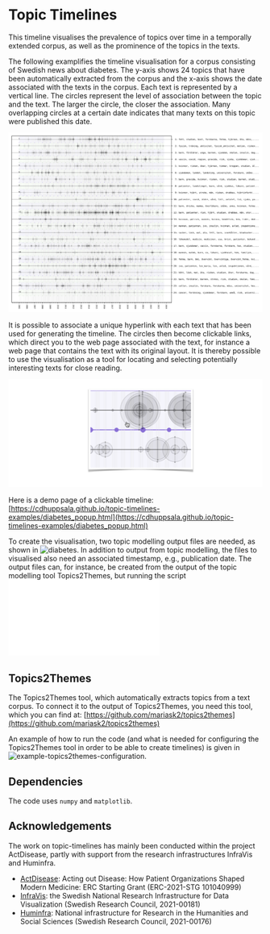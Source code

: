 Topic Timelines
===============
This timeline visualises the prevalence of topics over time in a temporally extended corpus, as well as the prominence of the topics in the texts. 

The following examplifies the timeline visualisation for a corpus consisting of Swedish news about diabetes. The y-axis shows 24 topics that have been automatically extracted from the corpus and the x-axis shows the date associated with the texts in the corpus. Each text is represented by a vertical line. The circles represent the level of association between the topic and the text. The larger the circle, the closer the association. Many overlapping circles at a certain date indicates that many texts on this topic were published this date. 

![A visualisation of news on diabeted](diabetes.png)

It is possible to associate a unique hyperlink with each text that has been used for generating the timeline. The circles then become clickable links, which direct you to the web page associated with the text, for instance a web page that contains the text with its original layout. It is thereby possible to use the visualisation as a tool for locating and selecting potentially interesting texts for close reading.

![An example of zooming in and clicking](zoom_in.png)

Here is a demo page of a clickable timeline: [https://cdhuppsala.github.io/topic-timelines-examples/diabetes_popup.html](https://cdhuppsala.github.io/topic-timelines-examples/diabetes_popup.html)

To create the visualisation, two topic modelling output files are needed, as shown in ![diabetes](diabetes). In addition to output from topic modelling, the files to visualised also need an associated timestamp, e.g., publication date. The output files can, for instance, be created from the output of the topic modelling tool Topics2Themes, but running the script ![transform_topics2themes_to_topictimelines.py](transform_topics2themes_to_topictimelines.py)

Topics2Themes
-------------
The Topics2Themes tool, which automatically extracts topics from a text corpus. To connect it to the output of Topics2Themes, you need this tool, which you can find at: [https://github.com/mariask2/topics2themes](https://github.com/mariask2/topics2themes)

An example of how to run the code (and what is needed for configuring the Topics2Themes tool in order to be able to create timelines) is given in ![example-topics2themes-configuration](example-topics2themes-configuration). 

Dependencies
-------------

The code uses `numpy` and `matplotlib`.


Acknowledgements
----------------
The work on topic-timelines has mainly been conducted within the project ActDisease, partly with support from the research infrastructures InfraVis and Huminfra.

- [ActDisease](https://www.actdisease.org): Acting out Disease: How Patient Organizations Shaped Modern Medicine: ERC Starting Grant (ERC-2021-STG 101040999)
- [InfraVis](https://infravis.se): the Swedish National Research Infrastructure for Data Visualization (Swedish Research Council, 2021-00181)
- [Huminfra](https://www.huminfra.se): National infrastructure for Research in the Humanities and Social Sciences (Swedish Research Council, 2021-00176)

